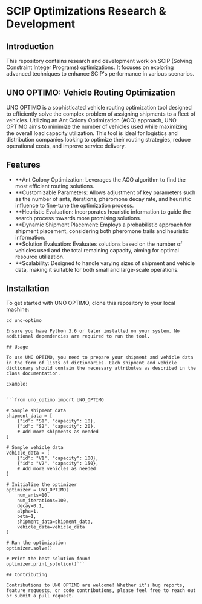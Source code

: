 
# SCIP Optimizations Research & Development

## Introduction
This repository contains research and development work on SCIP (Solving Constraint Integer Programs) optimizations. It focuses on exploring advanced techniques to enhance SCIP's performance in various scenarios.


## UNO OPTIMO: Vehicle Routing Optimization

UNO OPTIMO is a sophisticated vehicle routing optimization tool designed to efficiently solve the complex problem of assigning shipments to a fleet of vehicles. Utilizing an Ant Colony Optimization (ACO) approach, UNO OPTIMO aims to minimize the number of vehicles used while maximizing the overall load capacity utilization. This tool is ideal for logistics and distribution companies looking to optimize their routing strategies, reduce operational costs, and improve service delivery.

## Features

- **Ant Colony Optimization: Leverages the ACO algorithm to find the most efficient routing solutions.
- **Customizable Parameters: Allows adjustment of key parameters such as the number of ants, iterations, pheromone decay rate, and heuristic influence to fine-tune the optimization process.
- **Heuristic Evaluation: Incorporates heuristic information to guide the search process towards more promising solutions.
- **Dynamic Shipment Placement: Employs a probabilistic approach for shipment placement, considering both pheromone trails and heuristic information.
- **Solution Evaluation: Evaluates solutions based on the number of vehicles used and the total remaining capacity, aiming for optimal resource utilization.
- **Scalability: Designed to handle varying sizes of shipment and vehicle data, making it suitable for both small and large-scale operations.

## Installation

To get started with UNO OPTIMO, clone this repository to your local machine:

``` git clone https://github.com/your-username/uno-optimo.git
cd uno-optimo

Ensure you have Python 3.6 or later installed on your system. No additional dependencies are required to run the tool.

## Usage

To use UNO OPTIMO, you need to prepare your shipment and vehicle data in the form of lists of dictionaries. Each shipment and vehicle dictionary should contain the necessary attributes as described in the class documentation.

Example:


```from uno_optimo import UNO_OPTIMO

# Sample shipment data
shipment_data = [
    {"id": "S1", "capacity": 10},
    {"id": "S2", "capacity": 20},
    # Add more shipments as needed
]

# Sample vehicle data
vehicle_data = [
    {"id": "V1", "capacity": 100},
    {"id": "V2", "capacity": 150},
    # Add more vehicles as needed
]

# Initialize the optimizer
optimizer = UNO_OPTIMO(
    num_ants=10,
    num_iterations=100,
    decay=0.1,
    alpha=1,
    beta=1,
    shipment_data=shipment_data,
    vehicle_data=vehicle_data
)

# Run the optimization
optimizer.solve()

# Print the best solution found
optimizer.print_solution()```

## Contributing

Contributions to UNO OPTIMO are welcome! Whether it's bug reports, feature requests, or code contributions, please feel free to reach out or submit a pull request.
